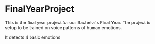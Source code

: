 # FinalYearProject
This is the final year project for our Bachelor's Final Year. The project is setup to be trained on voice patterns of human emotions.

It detects 4 basic emotions
